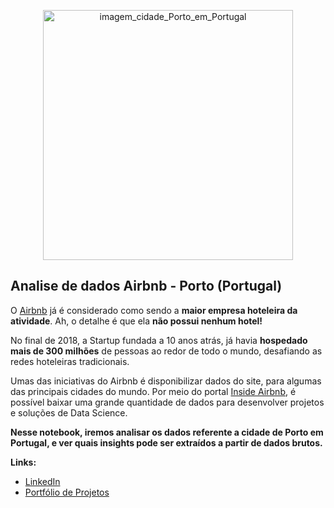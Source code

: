 <p align="center">
  <img src="https://images.unsplash.com/photo-1555881400-74d7acaacd8b?ixid=MnwxMjA3fDB8MHxwaG90by1wYWdlfHx8fGVufDB8fHx8&ixlib=rb-1.2.1&auto=format&fit=crop&w=750&q=80" alt="imagem_cidade_Porto_em_Portugal"height=400px >
</p>

## Analise de dados Airbnb - Porto (Portugal)

O [Airbnb](https://www.airbnb.com.br/) já é considerado como sendo a **maior empresa hoteleira da atividade**. Ah, o detalhe é que ela **não possui nenhum hotel!**

No final de 2018, a Startup fundada a 10 anos atrás, já havia **hospedado mais de 300 milhões** de pessoas ao redor de todo o mundo, desafiando as redes hoteleiras tradicionais.

Umas das iniciativas do Airbnb é disponibilizar dados do site, para algumas das principais cidades do mundo. Por meio do portal [Inside Airbnb](http://insideairbnb.com/get-the-data.html), é possível baixar uma grande quantidade de dados para desenvolver projetos e soluções de Data Science.

**Nesse notebook, iremos analisar os dados referente a cidade de Porto em Portugal, e ver quais insights pode ser extraídos a partir de dados brutos.**

**Links:**
* [LinkedIn](https://www.linkedin.com/in/thiagovillani)
* [Portfólio de Projetos](https://github.com/villani31/Data_Science)


